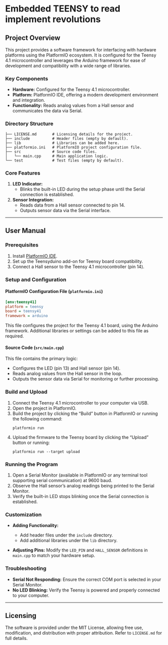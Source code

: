 # Embedded TEENSY to read implement revolutions

## Project Overview

This project provides a software framework for interfacing with hardware platforms using the PlatformIO ecosystem. It is configured for the Teensy 4.1 microcontroller and leverages the Arduino framework for ease of development and compatibility with a wide range of libraries.

### Key Components

- **Hardware:** Configured for the Teensy 4.1 microcontroller.
- **Platform:** PlatformIO IDE, offering a modern development environment and integration.
- **Functionality:** Reads analog values from a Hall sensor and communicates the data via Serial.

### Directory Structure

```
├── LICENSE.md       # Licensing details for the project.
├── include          # Header files (empty by default).
├── lib              # Libraries can be added here.
├── platformio.ini   # PlatformIO project configuration file.
├── src              # Source code files.
│   └── main.cpp     # Main application logic.
└── test             # Test files (empty by default).
```

### Core Features

1. **LED Indicator:**
   - Blinks the built-in LED during the setup phase until the Serial connection is established.
2. **Sensor Integration:**
   - Reads data from a Hall sensor connected to pin 14.
   - Outputs sensor data via the Serial interface.

---

## User Manual

### Prerequisites

1. Install [PlatformIO IDE](https://platformio.org/).
2. Set up the Teensyduino add-on for Teensy board compatibility.
3. Connect a Hall sensor to the Teensy 4.1 microcontroller (pin 14).

### Setup and Configuration

#### PlatformIO Configuration File (`platformio.ini`)

```ini
[env:teensy41]
platform = teensy
board = teensy41
framework = arduino
```

This file configures the project for the Teensy 4.1 board, using the Arduino framework. Additional libraries or settings can be added to this file as required.

#### Source Code (`src/main.cpp`)

This file contains the primary logic:
- Configures the LED (pin 13) and Hall sensor (pin 14).
- Reads analog values from the Hall sensor in the loop.
- Outputs the sensor data via Serial for monitoring or further processing.

### Build and Upload

1. Connect the Teensy 4.1 microcontroller to your computer via USB.
2. Open the project in PlatformIO.
3. Build the project by clicking the “Build” button in PlatformIO or running the following command:
   ```
   platformio run
   ```
4. Upload the firmware to the Teensy board by clicking the “Upload” button or running:
   ```
   platformio run --target upload
   ```

### Running the Program

1. Open a Serial Monitor (available in PlatformIO or any terminal tool supporting serial communication) at 9600 baud.
2. Observe the Hall sensor’s analog readings being printed to the Serial Monitor.
3. Verify the built-in LED stops blinking once the Serial connection is established.

### Customization

- **Adding Functionality:**
  - Add header files under the `include` directory.
  - Add additional libraries under the `lib` directory.

- **Adjusting Pins:**
  Modify the `LED_PIN` and `HALL_SENSOR` definitions in `main.cpp` to match your hardware setup.

### Troubleshooting

- **Serial Not Responding:**
  Ensure the correct COM port is selected in your Serial Monitor.
- **No LED Blinking:**
  Verify the Teensy is powered and properly connected to your computer.

---

## Licensing

The software is provided under the MIT License, allowing free use, modification, and distribution with proper attribution. Refer to `LICENSE.md` for full details.
